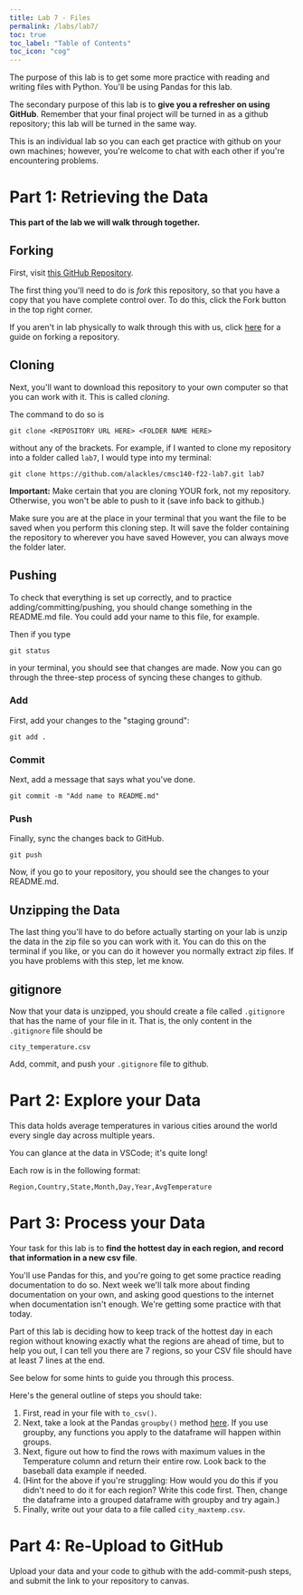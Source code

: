 ```yaml
---
title: Lab 7 - Files
permalink: /labs/lab7/
toc: true
toc_label: "Table of Contents"
toc_icon: "cog"
---
```


The purpose of this lab is to get some more practice with reading and writing files with Python. You'll be using Pandas for this lab. 

The secondary purpose of this lab is to **give you a refresher on using GitHub**. Remember that your final project will be turned in as a github repository; this lab will be turned in the same way. 

This is an individual lab so you can each get practice with github on your own machines; however, you're welcome to chat with each other if you're encountering problems. 

# Part 1: Retrieving the Data

**This part of the lab we will walk through together.**

## Forking

First, visit [this GitHub Repository](https://github.com/alackles/cmsc140-f22-lab7/). 

The first thing you'll need to do is _fork_ this repository, so that you have a copy that you have complete control over. To do this, click the Fork button in the top right corner. 

If you aren't in lab physically to walk through this with us, click [here](https://docs.github.com/en/get-started/quickstart/fork-a-repo) for a guide on forking a repository. 

## Cloning

Next, you'll want to download this repository to your own computer so that you can work with it. This is called _cloning_. 

The command to do so is

```
git clone <REPOSITORY URL HERE> <FOLDER NAME HERE>
```

without any of the brackets. For example, if I wanted to clone my repository into a folder called `lab7`, I would type into my terminal:

```
git clone https://github.com/alackles/cmsc140-f22-lab7.git lab7
```

**Important:** Make certain that you are cloning YOUR fork, not my repository. Otherwise, you won't be able to push to it (save info back to github.)

Make sure you are at the place in your terminal that you want the file to be saved when you perform this cloning step. It will save the folder containing the repository to wherever you have saved However, you can always move the folder later. 

## Pushing

To check that everything is set up correctly, and to practice adding/committing/pushing, you should change something in the README.md file. You could add your name to this file, for example. 

Then if you type

```
git status
``` 

in your terminal, you should see that changes are made. Now you can go through the three-step process of syncing these changes to github.

### Add

First, add your changes to the "staging ground":

```
git add .
```

### Commit

Next, add a message that says what you've done.

```
git commit -m "Add name to README.md"
```

### Push

Finally, sync the changes back to GitHub.

```
git push
```

Now, if you go to your repository, you should see the changes to your README.md.

## Unzipping the Data

The last thing you'll have to do before actually starting on your lab is unzip the data in the zip file so you can work with it. You can do this on the terminal if you like, or you can do it however you normally extract zip files. If you have problems with this step, let me know. 

## gitignore

Now that your data is unzipped, you should create a file called `.gitignore` that has the name of your file in it. That is, the only content in the `.gitignore` file should be

```
city_temperature.csv
```

Add, commit, and push your `.gitignore` file to github. 

# Part 2: Explore your Data

This data holds average temperatures in various cities around the world every single day across multiple years.

You can glance at the data in VSCode; it's quite long! 

Each row is in the following format:

```
Region,Country,State,Month,Day,Year,AvgTemperature
```

# Part 3: Process your Data

Your task for this lab is to **find the hottest day in each region, and record that information in a new csv file**.

You'll use Pandas for this, and you're going to get some practice reading documentation to do so. Next week we'll talk more about finding documentation on your own, and asking good questions to the internet when documentation isn't enough. We're getting some practice with that today. 

Part of this lab is deciding how to keep track of the hottest day in each region without knowing exactly what the regions are ahead of time, but to help you out, I can tell you there are 7 regions, so your CSV file should have at least 7 lines at the end.

See below for some hints to guide you through this process.

Here's the general outline of steps you should take:

1. First, read in your file with `to_csv()`. 
2. Next, take a look at the Pandas `groupby()` method [here](https://pandas.pydata.org/pandas-docs/stable/reference/api/pandas.DataFrame.groupby.html?highlight=groupby#pandas.DataFrame.groupby). If you use groupby, any functions you apply to the dataframe will happen within groups.  
3. Next, figure out how to find the rows with maximum values in the Temperature column and return their entire row. Look back to the baseball data example if needed. 
4. (Hint for the above if you're struggling: How would you do this if you didn't need to do it for each region? Write this code first. Then, change the dataframe into a grouped dataframe with groupby and try again.)
5. Finally, write out your data to a file called `city_maxtemp.csv`. 

# Part 4: Re-Upload to GitHub

Upload your data and your code to github with the add-commit-push steps, and submit the link to your repository to canvas. 
